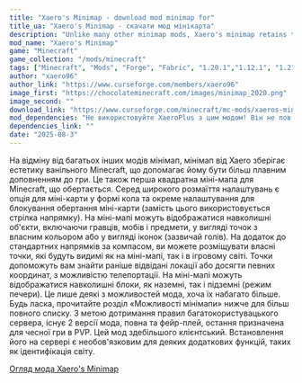 ```yaml
---
title: "Xaero's Minimap - download mod minimap for"
title_ua: "Xaero's Minimap - скачати мод мінікарта"
description: "Unlike many other minimap mods, Xaero's minimap retains the aesthetics of vanilla Minecraft, helping it to be a more seamless addition to the game. It is also the first square minimap for Minecraft that rotates."
mod_name: "Xaero's Minimap"
game: "Minecraft"
game_collection: "/mods/minecraft"
tags: ["Minecraft", "Mods", "Forge", "Fabric", "1.20.1","1.12.1", "1.21.1", "1.21.3", "1.21.4", "1.21.5"]
author: "xaero96"
author_link: "https://www.curseforge.com/members/xaero96"
image_first: "https://chocolateminecraft.com/images/minimap_2020.png"
image_second: ""
download_link: "https://www.curseforge.com/minecraft/mc-mods/xaeros-minimap/files/all?page=1&amp;pageSize=20"
mod_dependencies: "Не використовуйте XaeroPlus з цим модом! Він не пов'язаний зі мною і викликає критичні не відстежувані помилки/збої. Він також, як стверджується, пов'язаний з групою, яка займається зловмисними діями на серверах, що може поставити під загрозу ваші серверні збірки."
dependencies_link: ""
date: "2025-08-3"
---
```


На відміну від багатьох інших модів мінімап, мінімап від Xaero зберігає естетику ванільного Minecraft, що допомагає йому бути більш плавним доповненням до гри. Це також перша квадратна міні-мапа для Minecraft, що обертається. Серед широкого розмаїття налаштувань є опція для міні-карти у формі кола та окреме налаштування для блокування обертання міні-карти (замість цього використовується стрілка напрямку). На міні-мапі можуть відображатися навколишні об'єкти, включаючи гравців, мобів і предмети, у вигляді точок з власним кольором або у вигляді іконок (зазвичай голів). На додаток до стандартних напрямків за компасом, ви можете розміщувати власні точки, які будуть видимі як на міні-мапі, так і в ігровому світі. Точки допоможуть вам знайти раніше відвідані локації або досягти певних координат, з можливістю телепортації. На міні-мапі можуть відображатися навколишні блоки, як наземні, так і підземні (режим печери). Це лише деякі з можливостей мода, хоча їх набагато більше. Будь ласка, прочитайте розділ «Можливості мінімапи» нижче для більш повного списку. З метою дотримання правил багатокористувацького сервера, існує 2 версії мода, повна та фейр-плей, остання призначена для чесної гри в PVP. Цей мод здебільшого клієнтський. Встановлення його на сервері є необов'язковим для деяких додаткових функцій, таких як ідентифікація світу.

[Огляд мода Xaero's Minimap](/articles/minecraft/review-xaeros-minimap)